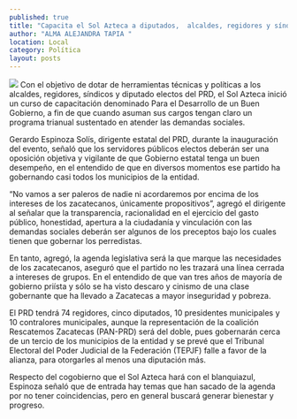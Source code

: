 ```yaml
---
published: true
title: "Capacita el Sol Azteca a diputados,  alcaldes, regidores y síndicos electos"
author: "ALMA ALEJANDRA TAPIA "
location: Local
category: Política
layout: posts
---
```


![](http://i.imgur.com/mCkYf0dm.jpg)
Con el objetivo de dotar de herramientas técnicas y políticas a los alcaldes, regidores, síndicos y diputado electos del PRD, el Sol Azteca inició un curso de capacitación denominado Para el Desarrollo de un Buen Gobierno, a fin de que cuando asuman sus cargos tengan claro un programa trianual sustentado en atender las demandas sociales. 

Gerardo Espinoza Solís, dirigente estatal del PRD, durante la inauguración del evento, señaló que los servidores públicos electos deberán ser una oposición objetiva y vigilante de que Gobierno estatal tenga un buen desempeño, en el entendido de que en diversos momentos ese partido ha gobernando casi todos los municipios de la entidad.

“No vamos a ser paleros de nadie ni acordaremos por encima de los intereses de los zacatecanos, únicamente propositivos”, agregó el dirigente al señalar que la transparencia, racionalidad en el ejercicio del gasto público, honestidad, apertura a la ciudadanía y vinculación con las demandas sociales deberán ser algunos de los preceptos bajo los cuales tienen que gobernar los perredistas.

En tanto, agregó, la agenda legislativa será la que marque las necesidades de los zacatecanos, aseguró que el partido no les trazará una línea cerrada a intereses de grupos. En el entendido de que van tres años de mayoría de gobierno priísta y sólo se ha visto descaro y cinismo de una clase gobernante que ha llevado a Zacatecas a mayor inseguridad y pobreza.   

El PRD tendrá 74 regidores, cinco diputados, 10 presidentes municipales y 10 contralores municipales, aunque la representación de la coalición Rescatemos Zacatecas (PAN-PRD) será del doble, pues gobernarán cerca de un tercio de los municipios de la entidad y se prevé que el Tribunal Electoral del Poder Judicial de la Federación (TEPJF) falle a favor de la alianza, para otorgarles al menos una diputación más. 

Respecto del cogobierno que el Sol Azteca hará con el blanquiazul, Espinoza señaló que de entrada hay temas que han sacado de la agenda por no tener coincidencias, pero en general buscará generar bienestar y progreso.
